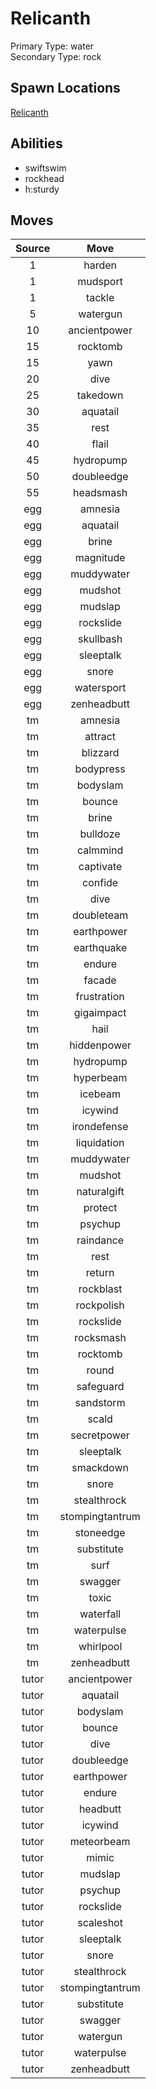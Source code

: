 # Relicanth  
Primary Type: water  
Secondary Type: rock  
  
## Spawn Locations  
[Relicanth](/data/spawn_presets/relicanth.md)  
  
## Abilities  
  * swiftswim
  * rockhead
  * h:sturdy
  
  
## Moves  
  
| Source | Move |  
|:---:|:---:|  
| 1 | harden |  
| 1 | mudsport |  
| 1 | tackle |  
| 5 | watergun |  
| 10 | ancientpower |  
| 15 | rocktomb |  
| 15 | yawn |  
| 20 | dive |  
| 25 | takedown |  
| 30 | aquatail |  
| 35 | rest |  
| 40 | flail |  
| 45 | hydropump |  
| 50 | doubleedge |  
| 55 | headsmash |  
| egg | amnesia |  
| egg | aquatail |  
| egg | brine |  
| egg | magnitude |  
| egg | muddywater |  
| egg | mudshot |  
| egg | mudslap |  
| egg | rockslide |  
| egg | skullbash |  
| egg | sleeptalk |  
| egg | snore |  
| egg | watersport |  
| egg | zenheadbutt |  
| tm | amnesia |  
| tm | attract |  
| tm | blizzard |  
| tm | bodypress |  
| tm | bodyslam |  
| tm | bounce |  
| tm | brine |  
| tm | bulldoze |  
| tm | calmmind |  
| tm | captivate |  
| tm | confide |  
| tm | dive |  
| tm | doubleteam |  
| tm | earthpower |  
| tm | earthquake |  
| tm | endure |  
| tm | facade |  
| tm | frustration |  
| tm | gigaimpact |  
| tm | hail |  
| tm | hiddenpower |  
| tm | hydropump |  
| tm | hyperbeam |  
| tm | icebeam |  
| tm | icywind |  
| tm | irondefense |  
| tm | liquidation |  
| tm | muddywater |  
| tm | mudshot |  
| tm | naturalgift |  
| tm | protect |  
| tm | psychup |  
| tm | raindance |  
| tm | rest |  
| tm | return |  
| tm | rockblast |  
| tm | rockpolish |  
| tm | rockslide |  
| tm | rocksmash |  
| tm | rocktomb |  
| tm | round |  
| tm | safeguard |  
| tm | sandstorm |  
| tm | scald |  
| tm | secretpower |  
| tm | sleeptalk |  
| tm | smackdown |  
| tm | snore |  
| tm | stealthrock |  
| tm | stompingtantrum |  
| tm | stoneedge |  
| tm | substitute |  
| tm | surf |  
| tm | swagger |  
| tm | toxic |  
| tm | waterfall |  
| tm | waterpulse |  
| tm | whirlpool |  
| tm | zenheadbutt |  
| tutor | ancientpower |  
| tutor | aquatail |  
| tutor | bodyslam |  
| tutor | bounce |  
| tutor | dive |  
| tutor | doubleedge |  
| tutor | earthpower |  
| tutor | endure |  
| tutor | headbutt |  
| tutor | icywind |  
| tutor | meteorbeam |  
| tutor | mimic |  
| tutor | mudslap |  
| tutor | psychup |  
| tutor | rockslide |  
| tutor | scaleshot |  
| tutor | sleeptalk |  
| tutor | snore |  
| tutor | stealthrock |  
| tutor | stompingtantrum |  
| tutor | substitute |  
| tutor | swagger |  
| tutor | watergun |  
| tutor | waterpulse |  
| tutor | zenheadbutt |  
  
